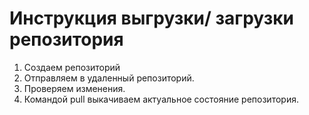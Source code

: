 # Инструкция выгрузки/ загрузки репозитория

1. Создаем репозиторий
2. Отправляем в удаленный репозиторий.
3. Проверяем изменения.
4. Командой pull выкачиваем актуальное состояние репозитория.